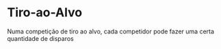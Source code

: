# Tiro-ao-Alvo
Numa competição de tiro ao alvo, cada competidor pode fazer uma certa quantidade de disparos

